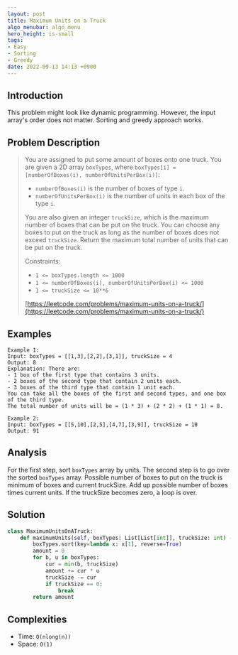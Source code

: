 ```yaml
---
layout: post
title: Maximum Units on a Truck
algo_menubar: algo_menu
hero_height: is-small
tags:
- Easy
- Sorting
- Greedy
date: 2022-09-13 14:13 +0900
---
```

## Introduction
This problem might look like dynamic programming.
However, the input array's order does not  matter.
Sorting and greedy approach works.

## Problem Description
> You are assigned to put some amount of boxes onto one truck.
> You are given a 2D array `boxTypes`, where `boxTypes[i] = [numberOfBoxes(i), numberOfUnitsPerBox(i)]`:
> - `numberOfBoxes(i)` is the number of boxes of type `i`.
> - `numberOfUnitsPerBox(i)` is the number of units in each box of the type `i`.
>
> You are also given an integer `truckSize`, which is the maximum number of boxes that can be put on the truck.
> You can choose any boxes to put on the truck as long as the number of boxes does not exceed `truckSize`.
> Return the maximum total number of units that can be put on the truck.
>
> Constraints:
> - `1 <= boxTypes.length <= 1000`
> - `1 <= numberOfBoxes(i), numberOfUnitsPerBox(i) <= 1000`
> - `1 <= truckSize <= 10**6`
>
> [https://leetcode.com/problems/maximum-units-on-a-truck/](https://leetcode.com/problems/maximum-units-on-a-truck/)

## Examples
```
Example 1:
Input: boxTypes = [[1,3],[2,2],[3,1]], truckSize = 4
Output: 8
Explanation: There are:
- 1 box of the first type that contains 3 units.
- 2 boxes of the second type that contain 2 units each.
- 3 boxes of the third type that contain 1 unit each.
You can take all the boxes of the first and second types, and one box of the third type.
The total number of units will be = (1 * 3) + (2 * 2) + (1 * 1) = 8.
```

```
Example 2:
Input: boxTypes = [[5,10],[2,5],[4,7],[3,9]], truckSize = 10
Output: 91
```

## Analysis
For the first step, sort `boxTypes` array by units.
The second step is to go over the sorted `boxTypes` array.
Possible number of boxes to put on the truck is minimum of boxes and current truckSize.
Add up possible number of boxes times current units.
If the truckSize becomes zero, a loop is over.

## Solution
```python
class MaximumUnitsOnATruck:
    def maximumUnits(self, boxTypes: List[List[int]], truckSize: int) -> int:
        boxTypes.sort(key=lambda x: x[1], reverse=True)
        amount = 0
        for b, u in boxTypes:
            cur = min(b, truckSize)
            amount += cur * u
            truckSize -= cur
            if truckSize == 0:
                break
        return amount
```

## Complexities
- Time: `O(nlong(n))`
- Space: `O(1)`
 
